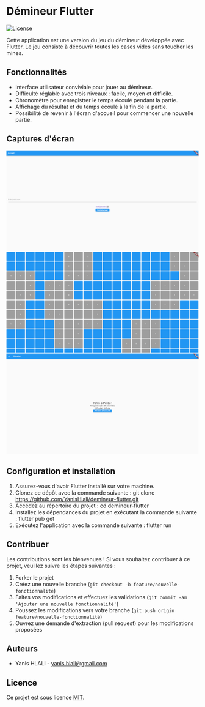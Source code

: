 # Démineur Flutter

[![License](https://img.shields.io/badge/license-MIT-blue)](LICENSE)

Cette application est une version du jeu du démineur développée avec Flutter. Le jeu consiste à découvrir toutes les cases vides sans toucher les mines.

## Fonctionnalités

- Interface utilisateur conviviale pour jouer au démineur.
- Difficulté réglable avec trois niveaux : facile, moyen et difficile.
- Chronomètre pour enregistrer le temps écoulé pendant la partie.
- Affichage du résultat et du temps écoulé à la fin de la partie.
- Possibilité de revenir à l'écran d'accueil pour commencer une nouvelle partie.

## Captures d'écran

![Accueil](screenshots/accueil.png)
![Jeu](screenshots/grille.png)
![Résultat](screenshots/resultat.png)

## Configuration et installation

1. Assurez-vous d'avoir Flutter installé sur votre machine.
2. Clonez ce dépôt avec la commande suivante :
git clone https://github.com/YanisHlali/demineur-flutter.git
3. Accédez au répertoire du projet :
cd demineur-flutter
4. Installez les dépendances du projet en exécutant la commande suivante :
flutter pub get
5. Exécutez l'application avec la commande suivante :
flutter run

## Contribuer

Les contributions sont les bienvenues ! Si vous souhaitez contribuer à ce projet, veuillez suivre les étapes suivantes :

1. Forker le projet
2. Créez une nouvelle branche (`git checkout -b feature/nouvelle-fonctionnalité`)
3. Faites vos modifications et effectuez les validations (`git commit -am 'Ajouter une nouvelle fonctionnalité'`)
4. Poussez les modifications vers votre branche (`git push origin feature/nouvelle-fonctionnalité`)
5. Ouvrez une demande d'extraction (pull request) pour les modifications proposées

## Auteurs

- Yanis HLALI - [yanis.hlali@gmail.com](mailto:yanis.hlali@gmail.com)

## Licence

Ce projet est sous licence [MIT](LICENSE).
